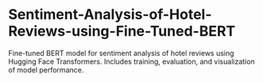 # Sentiment-Analysis-of-Hotel-Reviews-using-Fine-Tuned-BERT
Fine-tuned BERT model for sentiment analysis of hotel reviews using Hugging Face Transformers. Includes training, evaluation, and visualization of model performance.

